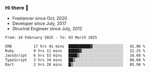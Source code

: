 ### Hi there 👋

- Freelancer since Oct, 2020
- Developer since July, 2017
- Structral Engineer since July, 2012

<!--START_SECTION:waka-->

```txt
From: 24 February 2025 - To: 03 March 2025

ERB          17 hrs 41 mins  ██████████▓░░░░░░░░░░░░░░   42.86 %
Ruby         9 hrs 11 mins   █████▓░░░░░░░░░░░░░░░░░░░   22.25 %
JavaScript   6 hrs 53 mins   ████▒░░░░░░░░░░░░░░░░░░░░   16.68 %
TypeScript   3 hrs 34 mins   ██▒░░░░░░░░░░░░░░░░░░░░░░   08.68 %
Dart         2 hrs 28 mins   █▒░░░░░░░░░░░░░░░░░░░░░░░   05.98 %
```

<!--END_SECTION:waka-->
